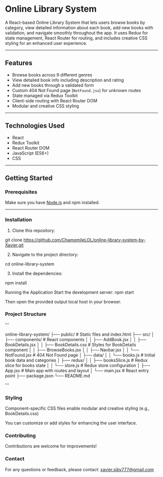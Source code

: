 # Online Library System

A React-based Online Library System that lets users browse books by category, view detailed information about each book, add new books with validation, and navigate smoothly throughout the app. It uses Redux for state management, React Router for routing, and includes creative CSS styling for an enhanced user experience.

---

## Features

- Browse books across 9 different genres  
- View detailed book info including description and rating  
- Add new books through a validated form  
- Custom 404 Not Found page (`NotFound.jsx`) for unknown routes  
- State managed via Redux Toolkit  
- Client-side routing with React Router DOM  
- Modular and creative CSS styling  

---

## Technologies Used

- React  
- Redux Toolkit  
- React Router DOM  
- JavaScript (ES6+)  
- CSS  

---

## Getting Started

### Prerequisites

Make sure you have [Node.js](https://nodejs.org/) and npm installed.

---

### Installation

1. Clone this repository:

git clone 
https://github.com/ChamomileLOL/online-library-system-by-Xavier.git

2. Navigate to the project directory:

cd online-library-system

3. Install the dependencies:

npm install

Running the Application
Start the development server:
npm start

Then open the provided output local host in your browser. 

### Project Structure

'''

online-library-system/
├── public/                 # Static files and index.html
├── src/
│   ├── components/         # React components
│   │   ├── AddBook.jsx
│   │   ├── BookDetails.jsx
│   │   ├── BookDetails.css   # Styles for BookDetails component
│   │   ├── BrowseBooks.jsx
│   │   ├── Navbar.jsx
│   │   └── NotFound.jsx      # 404 Not Found page
│   ├── data/
│   │   └── books.js          # Initial book data and categories
│   ├── redux/
│   │   ├── booksSlice.js     # Redux slice for books state
│   │   └── store.js          # Redux store configuration
│   ├── App.jsx               # Main app with routes and layout
│   └── main.jsx              # React entry point
├── package.json
└── README.md

'''

### Styling
Component-specific CSS files enable modular and creative styling (e.g., BookDetails.css)

You can customize or add styles for enhancing the user interface.

### Contributing
Contributions are welcome for improvements!

### Contact
For any questions or feedback, please contact:
xavier.siby777@gmail.com





